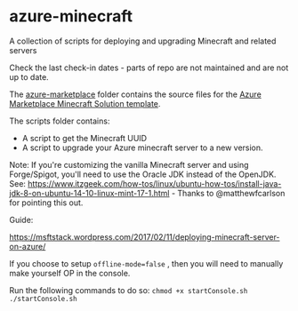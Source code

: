 # azure-minecraft
A collection of scripts for deploying and upgrading Minecraft and related servers

Check the last check-in dates - parts of repo are not maintained and are not up to date. 

The [azure-marketplace](./azure-marketplace) folder contains the source files for the [Azure Marketplace Minecraft Solution template](https://azuremarketplace.microsoft.com/en-us/marketplace/apps/msftstack.minecraft-server?tab=Overview).

The scripts folder contains:
- A script to get the Minecraft UUID
- A script to upgrade your Azure minecraft server to a new version.

Note: If you're customizing the vanilla Minecraft server and using Forge/Spigot, you'll need to use the Oracle JDK instead of the OpenJDK. See: https://www.itzgeek.com/how-tos/linux/ubuntu-how-tos/install-java-jdk-8-on-ubuntu-14-10-linux-mint-17-1.html - Thanks to @matthewfcarlson for pointing this out.

Guide:

https://msftstack.wordpress.com/2017/02/11/deploying-minecraft-server-on-azure/

If you choose to setup `offline-mode=false` , then you will need to manually make yourself OP in the console.

Run the following commands to do so:
`chmod +x startConsole.sh`
`./startConsole.sh`
